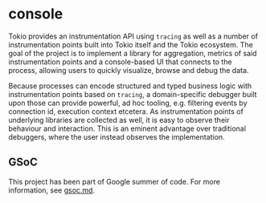 # console

Tokio provides an instrumentation API using `tracing` as well as a number of instrumentation points built into Tokio itself and the Tokio ecosystem. The goal of the project is to implement a library for aggregation, metrics of said instrumentation points and a console-based UI that connects to the process, allowing users to quickly visualize, browse and debug the data.

Because processes can encode structured and typed business logic with instrumentation points based on `tracing`, a domain-specific debugger built upon those can provide powerful, ad hoc tooling, e.g. filtering events by connection id, execution context etcetera. As instrumentation points of underlying libraries are collected as well, it is easy to observe their behaviour and interaction. This is an eminent advantage over traditional debuggers, where the user instead observes the implementation.

## GSoC
This project has been part of Google summer of code. For more information, see [gsoc.md](https://github.com/tokio-rs/console/blob/master/gsoc.md).